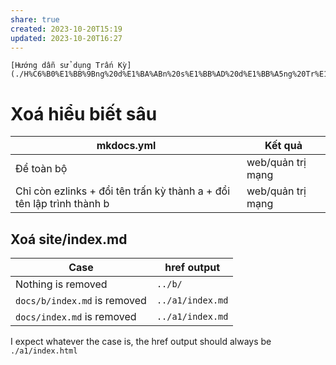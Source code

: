 ```yaml
---
share: true
created: 2023-10-20T15:19
updated: 2023-10-20T16:27
---
```

```
[Hướng dẫn sử dụng Trấn Kỳ](./H%C6%B0%E1%BB%9Bng%20d%E1%BA%ABn%20s%E1%BB%AD%20d%E1%BB%A5ng%20Tr%E1%BA%A5n%20K%E1%BB%B3/index.md#)
```

#  Xoá hiểu biết sâu
| mkdocs.yml      | Kết quả           |
| --------------- | ----------------- |
| Để toàn bộ      | web/quản trị mạng |
| Chỉ còn ezlinks + đổi tên trấn kỳ thành a + đổi tên lập trình thành b | web/quản trị mạng |

## Xoá site/index.md

| Case                         | href output      |
| ---------------------------- | ---------------- |
| Nothing is removed           | `../b/`          |
| `docs/b/index.md` is removed | `../a1/index.md` |
| `docs/index.md` is removed   | `../a1/index.md` |

I expect whatever the case is, the href output should always be `./a1/index.html`